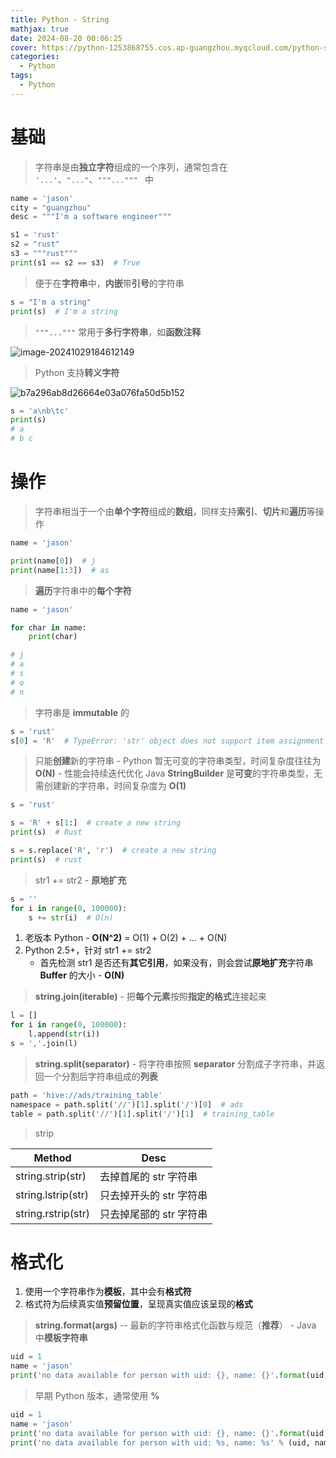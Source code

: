 ```yaml
---
title: Python - String
mathjax: true
date: 2024-08-20 00:06:25
cover: https://python-1253868755.cos.ap-guangzhou.myqcloud.com/python-string.png
categories:
  - Python
tags:
  - Python
---
```


# 基础

> 字符串是由**独立字符**组成的一个序列，通常包含在 `'...'`、`"..."`、`"""...""" ` 中

```python
name = 'jason'
city = "guangzhou"
desc = """I'm a software engineer"""
```

<!-- more -->

```python
s1 = 'rust'
s2 = "rust"
s3 = """rust"""
print(s1 == s2 == s3)  # True
```

> 便于在**字符串**中，**内嵌**带**引号**的字符串

```python
s = "I'm a string"
print(s)  # I'm a string
```

> `"""..."""` 常用于**多行字符串**，如**函数注释**

![image-20241029184612149](https://python-1253868755.cos.ap-guangzhou.myqcloud.com/image-20241029184612149.png)

> Python 支持**转义字符**

![b7a296ab8d26664e03a076fa50d5b152](https://python-1253868755.cos.ap-guangzhou.myqcloud.com/b7a296ab8d26664e03a076fa50d5b152.webp)

```python
s = 'a\nb\tc'
print(s)
# a
# b	c
```

# 操作

> 字符串相当于一个由**单个字符**组成的**数组**，同样支持**索引**、**切片**和**遍历**等操作

```python
name = 'jason'

print(name[0])  # j
print(name[1:3])  # as
```

> **遍历**字符串中的**每个字符**

```python
name = 'jason'

for char in name:
    print(char)

# j
# a
# s
# o
# n
```

> 字符串是 **immutable** 的

```python
s = 'rust'
s[0] = 'R'  # TypeError: 'str' object does not support item assignment
```

> 只能**创建**新的字符串 - Python 暂无可变的字符串类型，时间复杂度往往为 **O(N)** - 性能会持续迭代优化
> Java **StringBuilder** 是**可变**的字符串类型，无需创建新的字符串，时间复杂度为 **O(1)**

```python
s = 'rust'

s = 'R' + s[1:]  # create a new string
print(s)  # Rust

s = s.replace('R', 'r')  # create a new string
print(s)  # rust
```

> str1 += str2 - **原地扩充**

```python
s = ''
for i in range(0, 100000):
    s += str(i)  # O(n)
```

1. 老版本 Python - **O(N^2)** = O(1) + O(2) + … + O(N)
2. Python 2.5+，针对 str1 += str2
   - 首先检测 str1 是否还有**其它引用**，如果没有，则会尝试**原地扩充**字符串 **Buffer** 的大小 - **O(N)**

> **string.join(iterable)** - 把**每个元素**按照**指定的格式**连接起来

```python
l = []
for i in range(0, 100000):
    l.append(str(i))
s = ','.join(l)
```

> **string.split(separator)** - 将字符串按照 **separator** 分割成子字符串，并返回一个分割后字符串组成的**列表**

```python
path = 'hive://ads/training_table'
namespace = path.split('//')[1].split('/')[0]  # ads
table = path.split('//')[1].split('/')[1]  # training_table
```

> strip

| Method             | Desc                    |
| ------------------ | ----------------------- |
| string.strip(str)  | 去掉首尾的 str 字符串   |
| string.lstrip(str) | 只去掉开头的 str 字符串 |
| string.rstrip(str) | 只去掉尾部的 str 字符串 |

# 格式化

1. 使用一个字符串作为**模板**，其中会有**格式符**
2. 格式符为后续真实值**预留位置**，呈现真实值应该呈现的**格式**

> **string.format(args)** -- 最新的字符串格式化函数与规范（**推荐**） - Java 中**模板字符串**

```python
uid = 1
name = 'jason'
print('no data available for person with uid: {}, name: {}'.format(uid, name))
```

> 早期 Python 版本，通常使用 **%**

```python
uid = 1
name = 'jason'
print('no data available for person with uid: {}, name: {}'.format(uid, name))
print('no data available for person with uid: %s, name: %s' % (uid, name))
```

